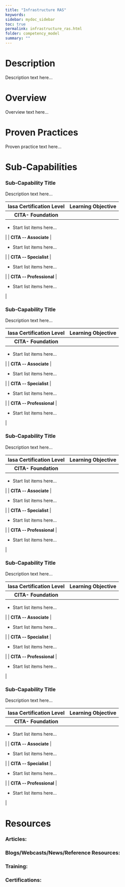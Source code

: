 ```yaml
---
title: "Infrastructure RAS"
keywords: 
sidebar: mydoc_sidebar
toc: true
permalink: infrastructure_ras.html
folder: competency_model
summary: ""
---
```


Description
===========

Description text here...

Overview
========

Overview text here...

Proven Practices
================

Proven practice text here...

Sub-Capabilities
================

### **Sub-Capability Title**

Description text here...

| **Iasa Certification Level** | **Learning Objective** |
| :-: | :-: |
| **CITA- Foundation** |

-   Start list items here...

 |
| **CITA -- Associate** |

-   Start list items here...

 |
| **CITA -- Specialist** |

-   Start list items here...

 |
| **CITA -- Professional** |

-   Start list items here...

 |

### **Sub-Capability Title**

Description text here...

| **Iasa Certification Level** | **Learning Objective** |
| :-: | :-: |
| **CITA- Foundation** |

-   Start list items here...

 |
| **CITA -- Associate** |

-   Start list items here...

 |
| **CITA -- Specialist** |

-   Start list items here...

 |
| **CITA -- Professional** |

-   Start list items here...

 |

### **Sub-Capability Title**

Description text here...

| **Iasa Certification Level** | **Learning Objective** |
| :-: | :-: |
| **CITA- Foundation** |

-   Start list items here...

 |
| **CITA -- Associate** |

-   Start list items here...

 |
| **CITA -- Specialist** |

-   Start list items here...

 |
| **CITA -- Professional** |

-   Start list items here...

 |

### **Sub-Capability Title**

Description text here...

| **Iasa Certification Level** | **Learning Objective** |
| :-: | :-: |
| **CITA- Foundation** |

-   Start list items here...

 |
| **CITA -- Associate** |

-   Start list items here...

 |
| **CITA -- Specialist** |

-   Start list items here...

 |
| **CITA -- Professional** |

-   Start list items here...

 |

### **Sub-Capability Title**

Description text here... 

| **Iasa Certification Level** | **Learning Objective** |
| :-: | :-: |
| **CITA- Foundation** |

-   Start list items here...

 |
| **CITA -- Associate** |

-   Start list items here...

 |
| **CITA -- Specialist** |

-   Start list items here...

 |
| **CITA -- Professional** |

-   Start list items here...

 |

Resources
=========

### **Articles:**

### **Blogs/Webcasts/News/Reference Resources:**

### **Training:**

### **Certifications:**

